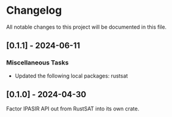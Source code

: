 # Changelog

All notable changes to this project will be documented in this file.

## [0.1.1] - 2024-06-11

### Miscellaneous Tasks

- Updated the following local packages: rustsat

<!-- generated by git-cliff -->
## [0.1.0] - 2024-04-30

Factor IPASIR API out from RustSAT into its own crate.
